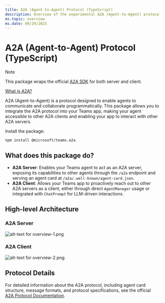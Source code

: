 ```yaml
---
title: A2A (Agent-to-Agent) Protocol (TypeScript)
description: Overview of the experimental A2A (Agent-to-Agent) protocol for enabling programmatic communication between AI agents. (TypeScript)
ms.topic: overview
ms.date: 09/29/2025
---
```


# A2A (Agent-to-Agent) Protocol (TypeScript)

> [!NOTE]
> This package wraps the official [A2A SDK](https://github.com/a2aproject/a2a-js) for both server and client.

[What is A2A?](https://a2a-protocol.org/latest/)

A2A (Agent-to-Agent) is a protocol designed to enable agents to communicate and collaborate programmatically. This package allows you to integrate the A2A protocol into your Teams app, making your agent accessible to other A2A clients and enabling your app to interact with other A2A servers.

Install the package:

```bash
npm install @microsoft/teams.a2a
```

## What does this package do?

- **A2A Server**: Enables your Teams agent to act as an A2A server, exposing its capabilities to other agents through the `/a2a` endpoint and serving an agent card at `/a2a/.well-known/agent-card.json`.
- **A2A Client**: Allows your Teams app to proactively reach out to other A2A servers as a client, either through direct `AgentManager` usage or integrated with `ChatPrompt` for LLM-driven interactions.

## High-level Architecture

### A2A Server
![alt-text for overview-1.png](~/assets/diagrams/overview-1.png)

### A2A Client

![alt-text for overview-2.png](~/assets/diagrams/overview-2.png)

## Protocol Details

For detailed information about the A2A protocol, including agent card structure, message formats, and protocol specifications, see the official [A2A Protocol Documentation](https://a2a-protocol.org/latest/specification/).

